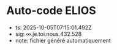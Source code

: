# Auto-code ELIOS
- ts: 2025-10-05T07:15:01.492Z
- sig: ∞.je.toi.nous.432.528
- note: fichier généré automatiquement